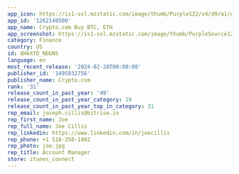 ```yaml
---
app_icon: https://is1-ssl.mzstatic.com/image/thumb/Purple122/v4/d9/a1/e4/d9a1e469-4d62-8646-61a4-cb63a7240184/AppIcon-0-0-1x_U007emarketing-0-5-0-sRGB-85-220.png/1024x1024bb.png
app_id: '1262148500'
app_name: Crypto.com Buy BTC, ETH
app_screenshot: https://is1-ssl.mzstatic.com/image/thumb/PurpleSource126/v4/36/89/dd/3689ddb7-ed61-0574-2eeb-a76d1310a0a0/7594c165-01c6-461a-9fa0-2e48197e8c63_80_MILLION_X.jpg/1242x2688bb.png
category: Finance
country: US
id: 8HkXfD_NbbN5
language: en
most_recent_release: '2024-02-20T00:00:00'
publisher_id: '1495932756'
publisher_name: Crypto.com
rank: '31'
release_count_in_past_year: '49'
release_count_in_past_year_category: 19
release_count_in_past_year_top_in_category: 31
rep_email: joseph.cillis@bitrise.io
rep_first_name: Joe
rep_full_name: Joe Cillis
rep_linkedin: https://www.linkedin.com/in/joecillis
rep_phone: +1 518-258-1902
rep_photo: joe.jpg
rep_title: Account Manager
store: itunes_connect
---
```


